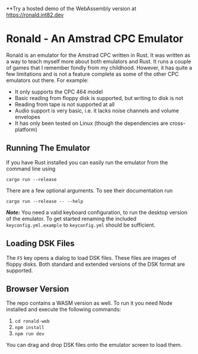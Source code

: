 **Try a hosted demo of the WebAssembly version at https://ronald.int82.dev


Ronald - An Amstrad CPC Emulator
================================

Ronald is an emulator for the Amstrad CPC written in Rust. It was written as a
way to teach myself more about both emulators and Rust. It runs a couple of
games that I remember fondly from my childhood. However, it has quite a few
limitations and is not a feature complete as some of the other CPC emulators out
there. For example:

* It only supports the CPC 464 model
* Basic reading from floppy disk is supported, but writing to disk is not
* Reading from tape is not supported at all
* Audio support is very basic, i.e. it lacks noise channels and volume envelopes
* It has only been tested on Linux (though the dependencies are cross-platform)

Running The Emulator
--------------------

If you have Rust installed you can easily run the emulator from the command line
using

`cargo run --release`

There are a few optional arguments. To see their documentation run

`cargo run --release -- --help`

***Note:*** You need a valid keyboard configuration, to run the desktop version of the
emulator. To get started renaming the included `keyconfig.yml.example` to `keyconfig.yml`
should be sufficient.

Loading DSK Files
-----------------

The `F5` key opens a dialog to load DSK files. These files are images of floppy
disks. Both standard and extended versions of the DSK format are supported.

Browser Version
---------------

The repo contains a WASM version as well. To run it you need Node installed and
execute the following commands:

1. `cd ronald-web`
2. `npm install`
3. `npm run dev`

You can drag and drop DSK files onto the emulator screen to load them.

